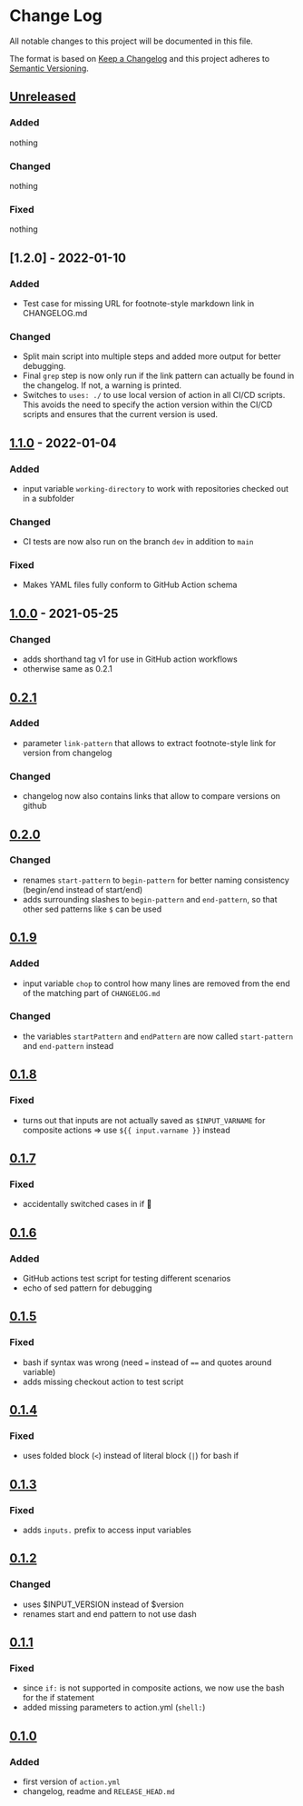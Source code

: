 # Change Log

All notable changes to this project will be documented in this file.

The format is based on [Keep a Changelog](http://keepachangelog.com/)
and this project adheres to [Semantic Versioning](http://semver.org/).

## [Unreleased]

### Added

nothing

### Changed

nothing

### Fixed

nothing

## [1.2.0] - 2022-01-10

### Added

* Test case for missing URL for footnote-style markdown link in CHANGELOG.md

### Changed

* Split main script into multiple steps and added more output for better debugging.
* Final `grep` step is now only run if the link pattern can actually be found in the changelog.
    If not, a warning is printed.
* Switches to `uses: ./` to use local version of action in all CI/CD scripts.
    This avoids the need to specify the action version within the CI/CD scripts and ensures that the current version is used.

## [1.1.0] - 2022-01-04

### Added

* input variable `working-directory` to work with repositories checked out in a subfolder

### Changed

* CI tests are now also run on the branch `dev` in addition to `main`

### Fixed

* Makes YAML files fully conform to GitHub Action schema

## [1.0.0] - 2021-05-25

### Changed

* adds shorthand tag v1 for use in GitHub action workflows
* otherwise same as 0.2.1

## [0.2.1]

### Added

* parameter `link-pattern` that allows to extract footnote-style link for version from changelog

### Changed

* changelog now also contains links that allow to compare versions on github

## [0.2.0]

### Changed

* renames `start-pattern` to `begin-pattern` for better naming consistency (begin/end instead of start/end)
* adds surrounding slashes to `begin-pattern` and `end-pattern`, so that other sed patterns like `$` can be used

## [0.1.9]

### Added

* input variable `chop` to control how many lines are removed from the end of the matching part of `CHANGELOG.md`

### Changed

* the variables `startPattern` and `endPattern` are now called `start-pattern` and `end-pattern` instead

## [0.1.8]

### Fixed

* turns out that inputs are not actually saved as `$INPUT_VARNAME` for composite actions => use `${{ input.varname }}` instead

## [0.1.7]

### Fixed

* accidentally switched cases in if 🤦

## [0.1.6]

### Added

* GitHub actions test script for testing different scenarios
* echo of sed pattern for debugging

## [0.1.5]

### Fixed

- bash if syntax was wrong (need `=` instead of `==` and quotes around variable)
- adds missing checkout action to test script

## [0.1.4]

### Fixed

- uses folded block (`<`) instead of literal block (`|`) for bash if

## [0.1.3]

### Fixed

- adds `inputs.` prefix to access input variables

## [0.1.2]

### Changed

- uses $INPUT_VERSION instead of $version
- renames start and end pattern to not use dash

## [0.1.1]

### Fixed

- since `if:` is not supported in composite actions, we now use the bash for the if statement
- added missing parameters to action.yml (`shell:`)

## [0.1.0]

### Added

* first version of `action.yml`
* changelog, readme and `RELEASE_HEAD.md`


[Unreleased]: https://github.com/CSchoel/release-notes-from-changelog/compare/v1.1.0..HEAD
[1.1.0]: https://github.com/CSchoel/release-notes-from-changelog/compare/v1.0.0..v1.1.0
[1.0.0]: https://github.com/CSchoel/release-notes-from-changelog/compare/v0.2.1..v1.0.0
[0.2.1]: https://github.com/CSchoel/release-notes-from-changelog/compare/v0.2.0..v0.2.1
[0.2.0]: https://github.com/CSchoel/release-notes-from-changelog/compare/v0.1.9..v0.2.0
[0.1.9]: https://github.com/CSchoel/release-notes-from-changelog/compare/v0.1.8..v0.1.9
[0.1.8]: https://github.com/CSchoel/release-notes-from-changelog/compare/v0.1.7..v0.1.8
[0.1.7]: https://github.com/CSchoel/release-notes-from-changelog/compare/v0.1.6..v0.1.7
[0.1.6]: https://github.com/CSchoel/release-notes-from-changelog/compare/v0.1.5..v0.1.6
[0.1.5]: https://github.com/CSchoel/release-notes-from-changelog/compare/v0.1.4..v0.1.5
[0.1.4]: https://github.com/CSchoel/release-notes-from-changelog/compare/v0.1.3..v0.1.4
[0.1.3]: https://github.com/CSchoel/release-notes-from-changelog/compare/v0.1.2..v0.1.3
[0.1.2]: https://github.com/CSchoel/release-notes-from-changelog/compare/v0.1.1..v0.1.2
[0.1.1]: https://github.com/CSchoel/release-notes-from-changelog/compare/v0.1.0..v0.1.1
[0.1.0]: https://github.com/CSchoel/release-notes-from-changelog/releases/tag/v0.1.0